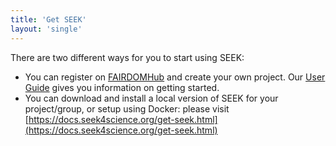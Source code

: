 ```yaml
---
title: 'Get SEEK'
layout: 'single'
---
```


There are two different ways for you to start using SEEK:

* You can register on [FAIRDOMHub](https://fairdomhub.org) and create your own project. 
Our [User Guide](https://docs.seek4science.org/help/user-guide/index.html) gives you information on getting started.
* You can download and install a local version of SEEK for your project/group, or setup using Docker: please visit [https://docs.seek4science.org/get-seek.html](https://docs.seek4science.org/get-seek.html) 